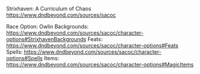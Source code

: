 Strixhaven: A Curriculum of Chaos
https://www.dndbeyond.com/sources/sacoc

Race Option: Owlin
Backgrounds: https://www.dndbeyond.com/sources/sacoc/character-options#StrixhavenBackgrounds
Feats: https://www.dndbeyond.com/sources/sacoc/character-options#Feats
Spells: https://www.dndbeyond.com/sources/sacoc/character-options#Spells
Items: https://www.dndbeyond.com/sources/sacoc/character-options#MagicItems

